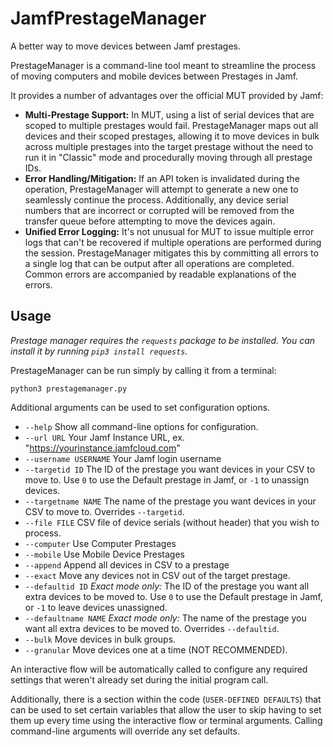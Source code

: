 # JamfPrestageManager
A better way to move devices between Jamf prestages.

PrestageManager is a command-line tool meant to streamline the process of moving computers and mobile devices between Prestages in Jamf.

It provides a number of advantages over the official MUT provided by Jamf:

* **Multi-Prestage Support:** In MUT, using a list of serial devices that are scoped to multiple prestages would fail. PrestageManager maps out all devices and their scoped prestages, allowing it to move devices in bulk across multiple prestages into the target prestage without the need to run it in "Classic" mode and procedurally moving through all prestage IDs.
* **Error Handling/Mitigation:** If an API token is invalidated during the operation, PrestageManager will attempt to generate a new one to seamlessly continue the process. Additionally, any device serial numbers that are incorrect or corrupted will be removed from the transfer queue before attempting to move the devices again.
* **Unified Error Logging:** It's not unusual for MUT to issue multiple error logs that can't be recovered if multiple operations are performed during the session. PrestageManager mitigates this by committing all errors to a single log that can be output after all operations are completed. Common errors are accompanied by readable explanations of the errors.

## Usage

*Prestage manager requires the `requests` package to be installed. You can install it by running `pip3 install requests`.*

PrestageManager can be run simply by calling it from a terminal:

`python3 prestagemanager.py`

Additional arguments can be used to set configuration options. 

* `--help`               Show all command-line options for configuration.
* `--url URL`            Your Jamf Instance URL, ex. "https://yourinstance.jamfcloud.com"
* `--username USERNAME`  Your Jamf login username
* `--targetid ID`        The ID of the prestage you want devices in your CSV to move to. Use `0` to use the Default prestage in Jamf, or `-1` to unassign devices.
* `--targetname NAME`    The name of the prestage you want devices in your CSV to move to. Overrides `--targetid`.
* `--file FILE`          CSV file of device serials (without header) that you wish to process.
* `--computer`           Use Computer Prestages
* `--mobile`             Use Mobile Device Prestages
* `--append`             Append all devices in CSV to a prestage
* `--exact`              Move any devices not in CSV out of the target prestage.
* `--defaultid ID`       *Exact mode only:* The ID of the prestage you want all extra devices to be moved to. Use `0` to use the Default prestage in Jamf, or `-1` to leave devices unassigned.
* `--defaultname NAME`   *Exact mode only:* The name of the prestage you want all extra devices to be moved to. Overrides `--defaultid`.
* `--bulk`               Move devices in bulk groups.
* `--granular`           Move devices one at a time (NOT RECOMMENDED).

An interactive flow will be automatically called to configure any required settings that weren't already set during the initial program call.

Additionally, there is a section within the code (`USER-DEFINED DEFAULTS`) that can be used to set certain variables that allow the user to skip having to set them up every time using the interactive flow or terminal arguments. Calling command-line arguments will override any set defaults.
